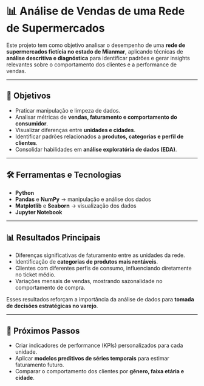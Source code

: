 # 📊 Análise de Vendas de uma Rede de Supermercados  

Este projeto tem como objetivo analisar o desempenho de uma **rede de supermercados fictícia no estado de Mianmar**, aplicando técnicas de **análise descritiva e diagnóstica** para identificar padrões e gerar insights relevantes sobre o comportamento dos clientes e a performance de vendas.  

---

## 🎯 Objetivos
- Praticar manipulação e limpeza de dados.  
- Analisar métricas de **vendas, faturamento e comportamento do consumidor**.  
- Visualizar diferenças entre **unidades e cidades**.  
- Identificar padrões relacionados a **produtos, categorias e perfil de clientes**.  
- Consolidar habilidades em **análise exploratória de dados (EDA)**.  

---

## 🛠️ Ferramentas e Tecnologias
- **Python**  
- **Pandas** e **NumPy** → manipulação e análise dos dados  
- **Matplotlib** e **Seaborn** → visualização dos dados  
- **Jupyter Notebook**  

---

## 📊 Resultados Principais
- Diferenças significativas de faturamento entre as unidades da rede.  
- Identificação de **categorias de produtos mais rentáveis**.  
- Clientes com diferentes perfis de consumo, influenciando diretamente no ticket médio.  
- Variações mensais de vendas, mostrando sazonalidade no comportamento de compra.  

Esses resultados reforçam a importância da análise de dados para **tomada de decisões estratégicas no varejo**.  

---

## 📌 Próximos Passos
- Criar indicadores de performance (KPIs) personalizados para cada unidade.  
- Aplicar **modelos preditivos de séries temporais** para estimar faturamento futuro.  
- Comparar o comportamento dos clientes por **gênero, faixa etária e cidade**.  
